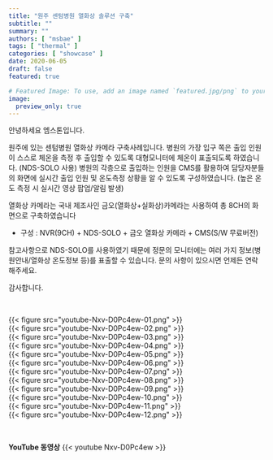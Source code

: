```yaml
---
title: "원주 센텀병원 열화상 솔루션 구축"
subtitle: ""
summary: ""
authors: [ "msbae" ]
tags: [ "thermal" ]
categories: [ "showcase" ]
date: 2020-06-05
draft: false
featured: true

# Featured Image: To use, add an image named `featured.jpg/png` to your page's folder.
image:
  preview_only: true
---
```


안녕하세요 엠스톤입니다.

원주에 있는 센텀병원 열화상 카메라 구축사례입니다. 병원의 가장 입구 쪽은 출입 인원이 스스로 체온을 측정 후 출입할 수 있도록 대형모니터에 체온이 표출되도록 하였습니다. (NDS-SOLO 사용) 병원의 각층으로 출입하는 인원을 CMS를 활용하여 담당자분들의 화면에 실시간 출입 인원 및 온도측정 상황을 알 수 있도록 구성하였습니다. (높은 온도 측정 시 실시간 영상 팝업/알림 발생)

열화상 카메라는 국내 제조사인 금오(열화상+실화상)카메라는 사용하여 총 8CH의 화면으로 구축하였습니다

- 구성 : NVR(9CH) + NDS-SOLO + 금오 열화상 카메라 + CMS(S/W 무료버전)

참고사항으로 NDS-SOLO를 사용하였기 때문에 정문의 모니터에는 여러 가지 정보(병원안내/열화상 온도정보 등)를 표출할 수 있습니다. 문의 사항이 있으시면 언제든 연락해주세요.

감사합니다.

&nbsp;

<div class="container"><div class="row no-gutters">
<div class="col-sm-6">{{< figure src="youtube-Nxv-D0Pc4ew-01.png" >}}</div>
<div class="col-sm-6">{{< figure src="youtube-Nxv-D0Pc4ew-02.png" >}}</div>
<div class="col-sm-6">{{< figure src="youtube-Nxv-D0Pc4ew-03.png" >}}</div>
<div class="col-sm-6">{{< figure src="youtube-Nxv-D0Pc4ew-04.png" >}}</div>
<div class="col-sm-6">{{< figure src="youtube-Nxv-D0Pc4ew-05.png" >}}</div>
<div class="col-sm-6">{{< figure src="youtube-Nxv-D0Pc4ew-06.png" >}}</div>
<div class="col-sm-6">{{< figure src="youtube-Nxv-D0Pc4ew-07.png" >}}</div>
<div class="col-sm-6">{{< figure src="youtube-Nxv-D0Pc4ew-08.png" >}}</div>
<div class="col-sm-6">{{< figure src="youtube-Nxv-D0Pc4ew-09.png" >}}</div>
<div class="col-sm-6">{{< figure src="youtube-Nxv-D0Pc4ew-10.png" >}}</div>
<div class="col-sm-6">{{< figure src="youtube-Nxv-D0Pc4ew-11.png" >}}</div>
<div class="col-sm-6">{{< figure src="youtube-Nxv-D0Pc4ew-12.png" >}}</div>
</div></div>

&nbsp;

**YouTube 동영상**
{{< youtube Nxv-D0Pc4ew >}}
